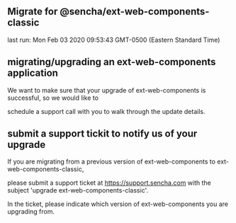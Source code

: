 ## Migrate for @sencha/ext-web-components-classic

last run: Mon Feb 03 2020 09:53:43 GMT-0500 (Eastern Standard Time)

## migrating/upgrading an ext-web-components application

We want to make sure that your upgrade of ext-web-components is successful, so we would like to

schedule a support call with you to walk through the update details.

## submit a support tickit to notify us of your upgrade

If you are migrating from a previous version of ext-web-components to ext-web-components-classic,

please submit a support ticket at https://support.sencha.com with the subject 'upgrade ext-web-components-classic'.

In the ticket, please indicate which version of ext-web-components you are upgrading from.
